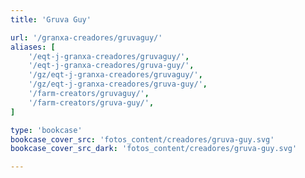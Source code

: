 ```yaml
---
title: 'Gruva Guy'

url: '/granxa-creadores/gruvaguy/'
aliases: [
    '/eqt-j-granxa-creadores/gruvaguy/',
    '/eqt-j-granxa-creadores/gruva-guy/',
    '/gz/eqt-j-granxa-creadores/gruvaguy/',
    '/gz/eqt-j-granxa-creadores/gruva-guy/',
    '/farm-creators/gruvaguy/',
    '/farm-creators/gruva-guy/',
]

type: 'bookcase'
bookcase_cover_src: 'fotos_content/creadores/gruva-guy.svg'
bookcase_cover_src_dark: 'fotos_content/creadores/gruva-guy.svg'

---
```

